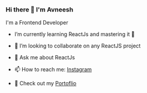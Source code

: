 ### Hi there 👋  I'm Avneesh
I'm a Frontend  Developer

<!--
**avneesh0612/avneesh0612** is a ✨ _special_ ✨ repository because its `README.md` (this file) appears on your GitHub profile.

Here are some ideas to get you started:

- 🔭 I’m currently working on ...
- 🌱 I’m currently learning ...
- 👯 I’m looking to collaborate on ...
- 🤔 I’m looking for help with ...
- 💬 Ask me about ...
- 📫 How to reach me: ...
- 😄 Pronouns: ...
- ⚡ Fun fact: ...
-->
* I’m currently learning ReactJs and mastering it 💪
* 👯 I’m looking to collaborate on any ReactJS project
* 💬 Ask me about ReactJs

* 📫 How to reach me: [Instagram](https://www.instagram.com/avneesh_agarwal/ "Avneesh's Instagram")
* 🧠 Check out my [Portoflio](https://avneeshresume.netlify.app/ "Avneesh's Portoflio")

